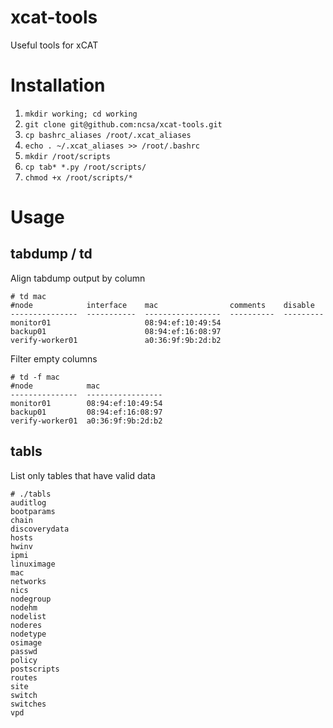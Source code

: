 # xcat-tools
Useful tools for xCAT

# Installation
1. `mkdir working; cd working`
2. `git clone git@github.com:ncsa/xcat-tools.git`
3. `cp bashrc_aliases /root/.xcat_aliases`
4. `echo . ~/.xcat_aliases >> /root/.bashrc`
5. `mkdir /root/scripts`
6. `cp tab* *.py /root/scripts/`
7. `chmod +x /root/scripts/*`
 
# Usage
## tabdump / td
Align tabdump output by column
```
# td mac
#node            interface    mac                comments    disable
---------------  -----------  -----------------  ----------  ---------
monitor01                     08:94:ef:10:49:54
backup01                      08:94:ef:16:08:97
verify-worker01               a0:36:9f:9b:2d:b2
```
Filter empty columns
```
# td -f mac
#node            mac
---------------  -----------------
monitor01        08:94:ef:10:49:54
backup01         08:94:ef:16:08:97
verify-worker01  a0:36:9f:9b:2d:b2
```

## tabls
List only tables that have valid data
```
# ./tabls
auditlog
bootparams
chain
discoverydata
hosts
hwinv
ipmi
linuximage
mac
networks
nics
nodegroup
nodehm
nodelist
noderes
nodetype
osimage
passwd
policy
postscripts
routes
site
switch
switches
vpd
```
